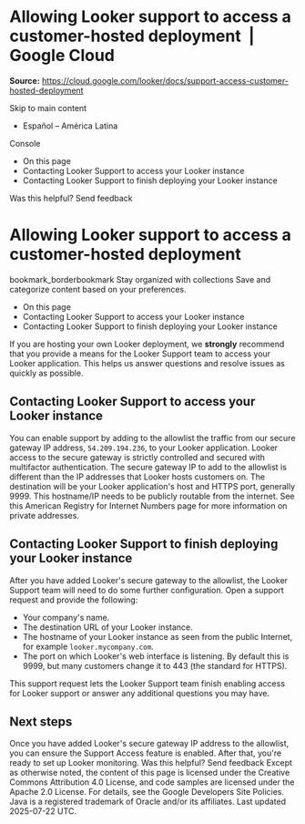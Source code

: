 # Allowing Looker support to access a customer-hosted deployment  |  Google Cloud

**Source:** https://cloud.google.com/looker/docs/support-access-customer-hosted-deployment

Skip to main content 
  * Español – América Latina

Console 


  * On this page
  * Contacting Looker Support to access your Looker instance
  * Contacting Looker Support to finish deploying your Looker instance




Was this helpful?
Send feedback 
#  Allowing Looker support to access a customer-hosted deployment
bookmark_borderbookmark Stay organized with collections  Save and categorize content based on your preferences.
  * On this page
  * Contacting Looker Support to access your Looker instance
  * Contacting Looker Support to finish deploying your Looker instance


If you are hosting your own Looker deployment, we **strongly** recommend that you provide a means for the Looker Support team to access your Looker application. This helps us answer questions and resolve issues as quickly as possible.
## Contacting Looker Support to access your Looker instance
You can enable support by adding to the allowlist the traffic from our secure gateway IP address, `54.209.194.236`, to your Looker application. Looker access to the secure gateway is strictly controlled and secured with multifactor authentication. The secure gateway IP to add to the allowlist is different than the IP addresses that Looker hosts customers on.
The destination will be your Looker application's host and HTTPS port, generally 9999. This hostname/IP needs to be publicly routable from the internet. See this American Registry for Internet Numbers page for more information on private addresses.
## Contacting Looker Support to finish deploying your Looker instance
After you have added Looker's secure gateway to the allowlist, the Looker Support team will need to do some further configuration. Open a support request and provide the following:
  * Your company's name.
  * The destination URL of your Looker instance.
  * The hostname of your Looker instance as seen from the public Internet, for example `looker.mycompany.com`.
  * The port on which Looker's web interface is listening. By default this is 9999, but many customers change it to 443 (the standard for HTTPS).


This support request lets the Looker Support team finish enabling access for Looker support or answer any additional questions you may have.
## Next steps
Once you have added Looker's secure gateway IP address to the allowlist, you can ensure the Support Access feature is enabled.
After that, you're ready to set up Looker monitoring.
Was this helpful?
Send feedback 
Except as otherwise noted, the content of this page is licensed under the Creative Commons Attribution 4.0 License, and code samples are licensed under the Apache 2.0 License. For details, see the Google Developers Site Policies. Java is a registered trademark of Oracle and/or its affiliates.
Last updated 2025-07-22 UTC.


